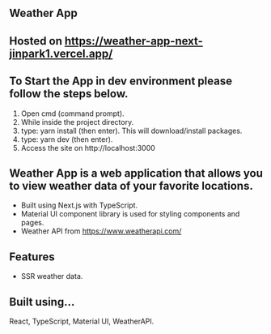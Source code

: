 ## Weather App
## Hosted on https://weather-app-next-jinpark1.vercel.app/

## To Start the App in dev environment please follow the steps below.
1. Open cmd (command prompt).
2. While inside the project directory.
3. type: yarn install (then enter). This will download/install packages.
4. type: yarn dev (then enter).
5. Access the site on http://localhost:3000

## Weather App is a web application that allows you to view weather data of your favorite locations.

* Built using Next.js with TypeScript.
* Material UI component library is used for styling components and pages.
* Weather API from https://www.weatherapi.com/

## Features
* SSR weather data.

## Built using...
React, TypeScript, Material UI, WeatherAPI.
